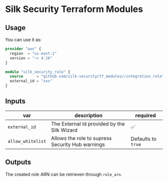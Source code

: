 # Silk Security Terraform Modules

## Usage

You can use it as:

```tf
provider "aws" {
  region  = "us-east-1"
  version = "~> 4.16"
}

module "silk_security_role" {
  source      = "github.com/silk-security/tf_modules//integration_role"
  external_id = "xxx"
}
```

## Inputs

| var               | description                                      | required           |
| ----------------- | ------------------------------------------------ | ------------------ |
| `external_id`     | The External Id provided by the Silk Wizard      | ✅                  |
| `allow_whitelist` | Allows the role to supress Security Hub warnings | Defaults to `true` |

## Outputs

The created role ARN can be retrieven through `role_arn`.
